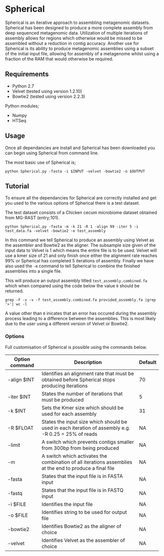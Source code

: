 # Spherical

Spherical is an iterative approach to assembling metagenomic datasets. Spherical has been designed to produce a more complete assembly from deep sequenced metagenomic data. Utilization of multiple iterations of assembly allows for regions which otherwise would be missed to be assembled without a reduction in contig accuracy. Another use for Spherical is its ability to produce metagenomic assemblies using a subset of the initial input file, allowing for assembly of a metagenome whilst using a fraction of the RAM that would otherwise be required. 

## Requirements

- Python 2.7
- Velvet (tested using version 1.2.10)
- Bowtie2 (tested using version 2.2.3)

Python modules;
- Numpy
- HTSeq



## Usage

Once all dependancies are install and Spherical has been downloaded you can begin using Spherical from command line.

The most basic use of Spherical is;
```
python Spherical.py -fasta -i $INPUT -velvet -bowtie2 -o $OUTPUT

```

## Tutorial

To ensure all the dependancies for Spherical are correctly installed and get you used to the various options of Spherical there is a test dataset.

The test dataset consists of a Chicken cecum microbiome dataset obtained from MG-RAST (entry;101).

```
python Spherical.py -fasta -m -k 21 -R 1 -align 99 -iter 5 -i test_data.fa -velvet -bowtie2 -o test_assembly

```
In this command we tell Spherical to produce an assembly using Velvet as the assembler and Bowtie2 as the aligner. The subsample size given of the  input data to Velvet is 1 which means the entire file is to be used. Velvet will use a kmer size of 21 and only finish once either the alignment rate reaches 99% or Spherical has completed 5 iterations of assembly. Finally we have also used the `-m` command to tell Spherical to combine the finished assemblies into a single file.

This will produce an output assembly titled `test_assembly.combined.fa` which when compared using the code below the value `0` should be returned.
```
grep -F -x -v -f test_assembly.combined.fa provided_assembly.fa |grep '>'| wc -l
```

A value other than `0` inicates that an error has occured during the assembly process leading to a difference between the assemblies. This is most likely due to the user using a different version of Velvet or Bowtie2.


### Options


Full customisation of Spherical is possible using the commands below.

| Option command| Description                                                                                              | Default |
| ------------- | -------------------------------------------------------------------------------------------------------- | ------- |
|-align $INT    | Identifies an alignment rate that must be obtained before Spherical stops producing iterations           | 70      |
| -iter $INT    | States the number of iterations that must be produced                                                    | 5       |
| -k $INT       | Sets the Kmer size which should be used for each assembly                                                | 31      |
| -R $FLOAT     | States the input size which should be used in each iteration of assembly e.g. -R 0.25 = 25% of reads     | NA      |
| -limit        | A switch which prevents contigs smaller from 300bp from being produced                                   | NA      |
| -m            | A switch which activates the combination of all iterations assemblies at the end to produce a final file | NA      |
| -fasta        | States that the input file is in FASTA input                                                             | NA      |
| -fastq        | States that the input file is in FASTQ input                                                             | NA      |
| -i  $FILE     | Identifies the input file                                                                                | NA      |
| -o $FILE      | Identifies string to be used for output file                                                             | NA      |
| -bowtie2      | Identifies Bowtie2 as the aligner of choice                                                              | NA      |
| -velvet       | Identifies Velvet as the assembler of choice                                                             | NA      |





